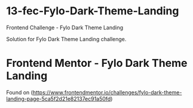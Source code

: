 # 13-fec-Fylo-Dark-Theme-Landing

Frontend Challenge - Fylo Dark Theme Landing

Solution for Fylo Dark Theme Landing challenge.

# Frontend Mentor - Fylo Dark Theme Landing

Found on (https://www.frontendmentor.io/challenges/fylo-dark-theme-landing-page-5ca5f2d21e82137ec91a50fd)
